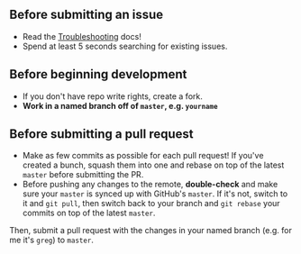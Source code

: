 ## Before submitting an issue

- Read the [Troubleshooting](https://github.com/okTurtles/group-income-simple/blob/master/docs/Troubleshooting.md) docs!
- Spend at least 5 seconds searching for existing issues.

## Before beginning development

- If you don't have repo write rights, create a fork.
- **Work in a named branch off of `master`, e.g. `yourname`**

## Before submitting a pull request

- Make as few commits as possible for each pull request! If you've created a bunch, squash them into one and rebase on top of the latest `master` before submitting the PR.
- Before pushing any changes to the remote, __double-check__ and make sure your `master` is synced up with GitHub's `master`. If it's not, switch to it and `git pull`, then switch back to your branch and `git rebase` your commits on top of the latest `master`.

Then, submit a pull request with the changes in your named branch (e.g. for me it's `greg`) to `master`.

